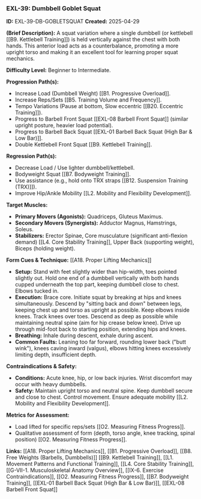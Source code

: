 ### **EXL-39: Dumbbell Goblet Squat**

**ID:** EXL-39-DB-GOBLETSQUAT **Created:** 2025-04-29

**(Brief Description):** A squat variation where a single dumbbell (or kettlebell [[B9. Kettlebell Training]]) is held vertically against the chest with both hands. This anterior load acts as a counterbalance, promoting a more upright torso and making it an excellent tool for learning proper squat mechanics.

**Difficulty Level:** Beginner to Intermediate.

**Progression Path(s):**

- Increase Load (Dumbbell Weight) [[B1. Progressive Overload]].
- Increase Reps/Sets [[B5. Training Volume and Frequency]].
- Tempo Variations (Pause at bottom, Slow eccentric [[B20. Eccentric Training]]).
- Progress to Barbell Front Squat [[EXL-08 Barbell Front Squat]] (similar upright posture, heavier load potential).
- Progress to Barbell Back Squat [[EXL-01 Barbell Back Squat (High Bar & Low Bar)]].
- Double Kettlebell Front Squat [[B9. Kettlebell Training]].

**Regression Path(s):**

- Decrease Load / Use lighter dumbbell/kettlebell.
- Bodyweight Squat [[B7. Bodyweight Training]].
- Use assistance (e.g., hold onto TRX straps [[B12. Suspension Training (TRX)]]).
- Improve Hip/Ankle Mobility [[L2. Mobility and Flexibility Development]].

**Target Muscles:**

- **Primary Movers (Agonists):** Quadriceps, Gluteus Maximus.
- **Secondary Movers (Synergists):** Adductor Magnus, Hamstrings, Soleus.
- **Stabilizers:** Erector Spinae, Core musculature (significant anti-flexion demand) [[L4. Core Stability Training]], Upper Back (supporting weight), Biceps (holding weight).

**Form Cues & Technique:** [[A18. Proper Lifting Mechanics]]

- **Setup:** Stand with feet slightly wider than hip-width, toes pointed slightly out. Hold one end of a dumbbell vertically with both hands cupped underneath the top part, keeping dumbbell close to chest. Elbows tucked in.
- **Execution:** Brace core. Initiate squat by breaking at hips and knees simultaneously. Descend by "sitting back and down" between legs, keeping chest up and torso as upright as possible. Keep elbows inside knees. Track knees over toes. Descend as deep as possible while maintaining neutral spine (aim for hip crease below knee). Drive up through mid-foot back to starting position, extending hips and knees.
- **Breathing:** Inhale during descent, exhale during ascent.
- **Common Faults:** Leaning too far forward, rounding lower back ("butt wink"), knees caving inward (valgus), elbows hitting knees excessively limiting depth, insufficient depth.

**Contraindications & Safety:**

- **Conditions:** Acute knee, hip, or low back injuries. Wrist discomfort may occur with heavy dumbbells.
- **Safety:** Maintain upright torso and neutral spine. Keep dumbbell secure and close to chest. Control movement. Ensure adequate mobility [[L2. Mobility and Flexibility Development]].

**Metrics for Assessment:**

- Load lifted for specific reps/sets [[O2. Measuring Fitness Progress]].
- Qualitative assessment of form (depth, torso angle, knee tracking, spinal position) [[O2. Measuring Fitness Progress]].

**Links:** [[A18. Proper Lifting Mechanics]], [[B1. Progressive Overload]], [[B8. Free Weights (Barbells, Dumbbells)]] [[B9. Kettlebell Training]], [[L1. Movement Patterns and Functional Training]], [[L4. Core Stability Training]], [[G-VII-1. Musculoskeletal Anatomy Overview]], [[IX-6. Exercise Contraindications]], [[O2. Measuring Fitness Progress]], [[B7. Bodyweight Training]], [[EXL-01 Barbell Back Squat (High Bar & Low Bar)]], [[EXL-08 Barbell Front Squat]]